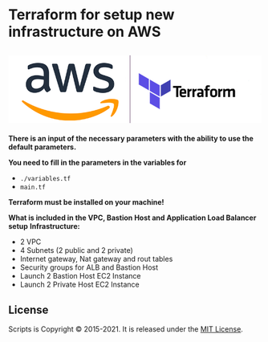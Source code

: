 # Terraform for setup new infrastructure on AWS

![](./terraform-aws.png)
---

**There is an input of the necessary parameters with the ability to use the default parameters.**

**You need to fill in the parameters in the variables for**
* `./variables.tf`
* `main.tf`

**Terraform must be installed on your machine!**

**What is included in the VPC, Bastion Host and Application Load Balancer setup**
**Infrastructure:**
* 2 VPC
* 4 Subnets (2 public and 2 private)
* Internet gateway, Nat gateway and rout tables
* Security groups for ALB and Bastion Host
* Launch 2 Bastion Host EC2 Instance
* Launch 2 Private Host EC2 Instance

## License
Scripts is Copyright © 2015-2021. It is released under the [MIT License](https://opensource.org/licenses/MIT).
